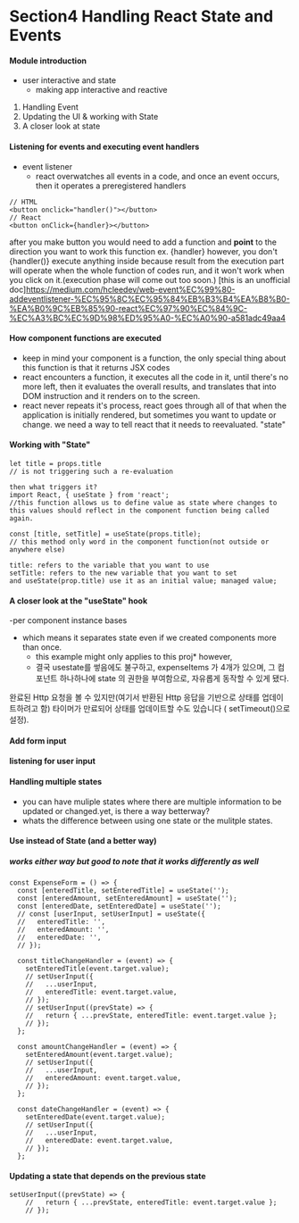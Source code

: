 # Section4 Handling React State and Events

#### Module introduction

- user interactive and state
  - making app interactive and reactive

1.  Handling Event
2.  Updating the UI & working with State
3.  A closer look at state

#### Listening for events and executing event handlers

- event listener
  - react overwatches all events in a code, and once an event occurs, then it operates a preregistered handlers

```
// HTML
<button onclick="handler()"></button>
// React
<button onClick={handler}></button>
```

after you make button you would need to add a function and **point** to the direction you want to work this function ex. {handler} however, you don't {handler()} execute anything inside because result from the execution part will operate when the whole function of codes run, and it won't work when you click on it.(execution phase will come out too soon.)
[this is an unofficial doc]https://medium.com/hcleedev/web-event%EC%99%80-addeventlistener-%EC%95%8C%EC%95%84%EB%B3%B4%EA%B8%B0-%EA%B0%9C%EB%85%90-react%EC%97%90%EC%84%9C-%EC%A3%BC%EC%9D%98%ED%95%A0-%EC%A0%90-a581adc49aa4

#### How component functions are executed

- keep in mind your component is a function, the only special thing about this function is that it returns JSX codes
- react encounters a function, it executes all the code in it, until there's no more left, then it evaluates the overall results, and translates that into DOM instruction and it renders on to the screen.
- react never repeats it's process, react goes through all of that when the application is initially rendered, but sometimes you want to update or change. we need a way to tell react that it needs to reevaluated. "state"

#### Working with "State"

```
let title = props.title
// is not triggering such a re-evaluation

then what triggers it?
import React, { useState } from 'react';
//this function allows us to define value as state where changes to this values should reflect in the component function being called again.

const [title, setTitle] = useState(props.title);
// this method only word in the component function(not outside or anywhere else)

title: refers to the variable that you want to use
setTitle: refers to the new variable that you want to set
and useState(prop.title) use it as an initial value; managed value;
```

#### A closer look at the "useState" hook

-per component instance bases

- which means it separates state even if we created components more than once.
  - this example might only applies to this proj\* however,
  - 결국 usestate를 쎃음에도 불구하고, expenseItems 가 4개가 있으며, 그 컴포넌트 하나하나에 state 의 권한을 부여함으로, 자유롭게 동작할 수 있게 됐다.

완료된 Http 요청을 볼 수 있지만(여기서 반환된 Http 응답을 기반으로 상태를 업데이트하려고 함) 타이머가 만료되어 상태를 업데이트할 수도 있습니다 ( setTimeout()으로 설정).

#### Add form input

#### listening for user input

#### Handling multiple states

- you can have muliple states where there are multiple information to be updated or changed.yet, is there a way betterway?
- whats the difference between using one state or the mulitple states.

#### Use instead of State (and a better way)

##### works either way but good to note that it works differently as well

```
const ExpenseForm = () => {
  const [enteredTitle, setEnteredTitle] = useState('');
  const [enteredAmount, setEnteredAmount] = useState('');
  const [enteredDate, setEnteredDate] = useState('');
  // const [userInput, setUserInput] = useState({
  //   enteredTitle: '',
  //   enteredAmount: '',
  //   enteredDate: '',
  // });

  const titleChangeHandler = (event) => {
    setEnteredTitle(event.target.value);
    // setUserInput({
    //   ...userInput,
    //   enteredTitle: event.target.value,
    // });
    // setUserInput((prevState) => {
    //   return { ...prevState, enteredTitle: event.target.value };
    // });
  };

  const amountChangeHandler = (event) => {
    setEnteredAmount(event.target.value);
    // setUserInput({
    //   ...userInput,
    //   enteredAmount: event.target.value,
    // });
  };

  const dateChangeHandler = (event) => {
    setEnteredDate(event.target.value);
    // setUserInput({
    //   ...userInput,
    //   enteredDate: event.target.value,
    // });
  };

```

#### Updating a state that depends on the previous state

```
setUserInput((prevState) => {
    //   return { ...prevState, enteredTitle: event.target.value };
    // });
```
